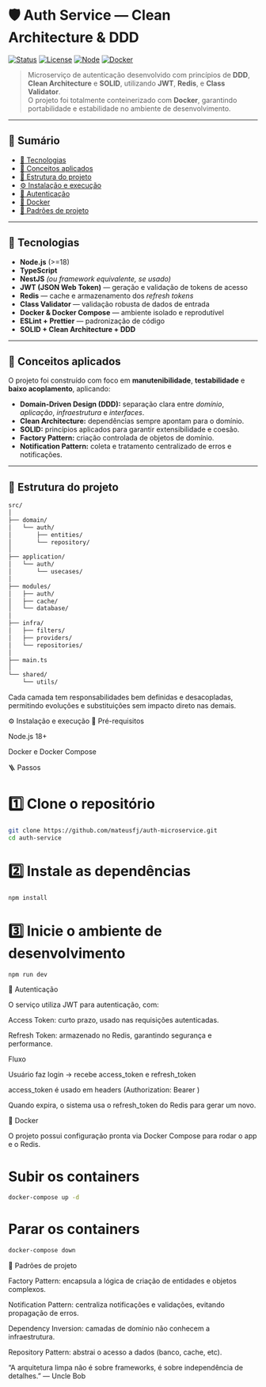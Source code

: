 # 🛡️ Auth Service — Clean Architecture & DDD

[![Status](https://img.shields.io/badge/status-active-success.svg)]()
[![License](https://img.shields.io/badge/license-MIT-blue.svg)](./LICENSE)
[![Node](https://img.shields.io/badge/node-%3E%3D18-green.svg)]()
[![Docker](https://img.shields.io/badge/docker-ready-blue.svg)]()

> Microserviço de autenticação desenvolvido com princípios de **DDD**, **Clean Architecture** e **SOLID**, utilizando **JWT**, **Redis**, e **Class Validator**.  
> O projeto foi totalmente conteinerizado com **Docker**, garantindo portabilidade e estabilidade no ambiente de desenvolvimento.

---

## 📖 Sumário

- [🚀 Tecnologias](#-tecnologias)
- [🧠 Conceitos aplicados](#-conceitos-aplicados)
- [📂 Estrutura do projeto](#-estrutura-do-projeto)
- [⚙️ Instalação e execução](#️-instalação-e-execução)
- [🔑 Autenticação](#-autenticação)
- [🐳 Docker](#-docker)
- [🧩 Padrões de projeto](#-padrões-de-projeto)

---

## 🚀 Tecnologias

- **Node.js** (>=18)
- **TypeScript**
- **NestJS** _(ou framework equivalente, se usado)_
- **JWT (JSON Web Token)** — geração e validação de tokens de acesso
- **Redis** — cache e armazenamento dos _refresh tokens_
- **Class Validator** — validação robusta de dados de entrada
- **Docker & Docker Compose** — ambiente isolado e reprodutível
- **ESLint + Prettier** — padronização de código
- **SOLID + Clean Architecture + DDD**

---

## 🧠 Conceitos aplicados

O projeto foi construído com foco em **manutenibilidade**, **testabilidade** e **baixo acoplamento**, aplicando:

- **Domain-Driven Design (DDD):** separação clara entre _domínio_, _aplicação_, _infraestrutura_ e _interfaces_.
- **Clean Architecture:** dependências sempre apontam para o domínio.
- **SOLID:** princípios aplicados para garantir extensibilidade e coesão.
- **Factory Pattern:** criação controlada de objetos de domínio.
- **Notification Pattern:** coleta e tratamento centralizado de erros e notificações.

---

## 📂 Estrutura do projeto

```bash
src/
│
├── domain/
│   └── auth/
│       ├── entities/
│       └── repository/
│
├── application/
│   └── auth/
│       └── usecases/
│
├── modules/
│   ├── auth/
│   ├── cache/
│   └── database/
│
├── infra/
│   ├── filters/
│   ├── providers/
│   └── repositories/
│
├── main.ts
│
└── shared/
    └── utils/
```

Cada camada tem responsabilidades bem definidas e desacopladas, permitindo evoluções e substituições sem impacto direto nas demais.

⚙️ Instalação e execução
🔧 Pré-requisitos

Node.js 18+

Docker e Docker Compose

🪜 Passos

# 1️⃣ Clone o repositório

```bash
git clone https://github.com/mateusfj/auth-microservice.git
cd auth-service
```

# 2️⃣ Instale as dependências

```bash
npm install
```

# 3️⃣ Inicie o ambiente de desenvolvimento

```bash
npm run dev
```

🔑 Autenticação

O serviço utiliza JWT para autenticação, com:

Access Token: curto prazo, usado nas requisições autenticadas.

Refresh Token: armazenado no Redis, garantindo segurança e performance.

Fluxo

Usuário faz login → recebe access_token e refresh_token

access_token é usado em headers (Authorization: Bearer <token>)

Quando expira, o sistema usa o refresh_token do Redis para gerar um novo.

🐳 Docker

O projeto possui configuração pronta via Docker Compose para rodar o app e o Redis.

# Subir os containers

```bash
docker-compose up -d
```

# Parar os containers

```bash
docker-compose down
```

🧩 Padrões de projeto

Factory Pattern: encapsula a lógica de criação de entidades e objetos complexos.

Notification Pattern: centraliza notificações e validações, evitando propagação de erros.

Dependency Inversion: camadas de domínio não conhecem a infraestrutura.

Repository Pattern: abstrai o acesso a dados (banco, cache, etc).

“A arquitetura limpa não é sobre frameworks, é sobre independência de detalhes.”
— Uncle Bob
